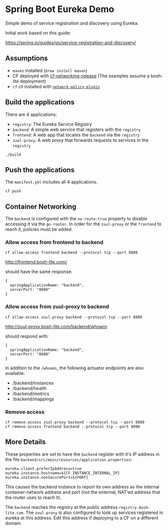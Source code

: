 # Spring Boot Eureka Demo

Simple demo of service registration and discovery using Eureka.

Initial work based on this guide:

https://spring.io/guides/gs/service-registration-and-discovery/

## Assumptions

- `maven` installed (`brew install maven`)
- CF deployed with [cf-networking-release](https://github.com/cloudfoundry-incubator/cf-networking-release)
  (The examples assume a bosh-lite deployment)
- `cf` cli installed with [`network-policy-plugin`](https://github.com/cloudfoundry-incubator/cf-networking-release/blob/develop/docs/usage.md)

## Build the applications

There are 4 applications:

- `registry`: The Eureka Service Registry
- `backend`: A simple web service that registers with the `registry`
- `frontend`: A web app that locates the `backend` via the `registry`
- `zuul-proxy`: A web proxy that forwards requests to services in the `registry`

```
./build
```

## Push the applications

The `manifest.yml` includes all 4 applications.
```
cf push
```

## Container Networking

The `backend` is configured with the `no-route:true` property to disable
accessing it via the `go-router`. In order for the `zuul-proxy` or the
`frontend` to reach it, policies must be added.

### Allow access from frontend to backend

```
cf allow-access frontend backend --protocol tcp --port 8080
```

http://frontend.bosh-lite.com/

should have the same response:

```
{
  springApplicationName: "backend",
  serverPort: "8080"
}
```


### Allow access from zuul-proxy to backend

```
cf allow-access zuul-proxy backend --protocol tcp --port 8080
```

http://zuul-proxy.bosh-lite.com/backend/whoami

should respond with:

```
{
  springApplicationName: "backend",
  serverPort: "8080"
}
```

In addition to the `/whoami`, the following actuator endpoints are also available:

- /backend/instances
- /backend/health
- /backend/metrics
- /backend/mappings

### Remove access

```
cf remove-access zuul-proxy backend --protocol tcp --port 8080
cf remove-access frontend backend --protocol tcp --port 8080
```

## More Details

These properties are set to have the `backend` register with it's IP
address in the file `backend/src/main/resources/application.properties`:

```
eureka.client.preferIpAddress=true
eureka.instance.hostname=${CF_INSTANCE_INTERNAL_IP}
eureka.instance.nonSecurePort=${PORT}
```

This causes the backend instance to report its own address as the internal container-network address and port
(not the external, NAT'ed address that the router uses to reach it).


The `backend` reaches the registry at the public address `registry.bosh-lite.com`.
The `zuul-proxy` is also configured to look up
services registered in eureka at this address. Edit this address if deploying
to a CF on a different domain.



